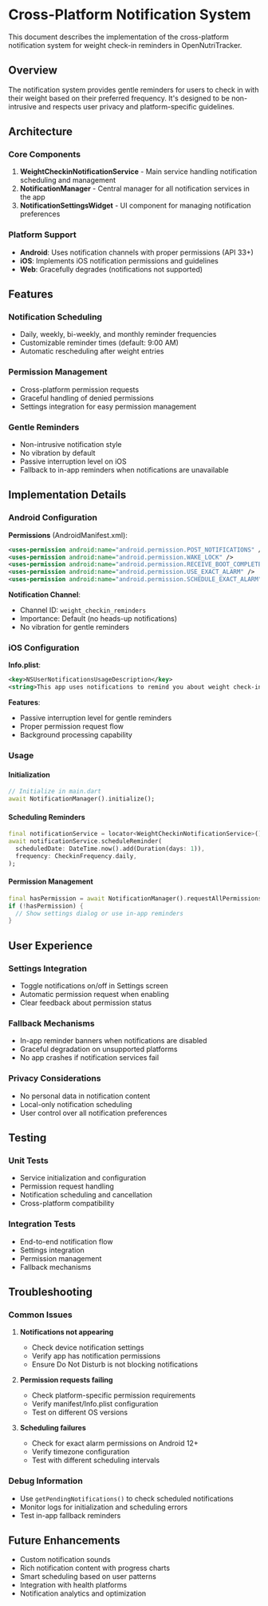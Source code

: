 # Cross-Platform Notification System

This document describes the implementation of the cross-platform notification system for weight check-in reminders in OpenNutriTracker.

## Overview

The notification system provides gentle reminders for users to check in with their weight based on their preferred frequency. It's designed to be non-intrusive and respects user privacy and platform-specific guidelines.

## Architecture

### Core Components

1. **WeightCheckinNotificationService** - Main service handling notification scheduling and management
2. **NotificationManager** - Central manager for all notification services in the app
3. **NotificationSettingsWidget** - UI component for managing notification preferences

### Platform Support

- **Android**: Uses notification channels with proper permissions (API 33+)
- **iOS**: Implements iOS notification permissions and guidelines
- **Web**: Gracefully degrades (notifications not supported)

## Features

### Notification Scheduling
- Daily, weekly, bi-weekly, and monthly reminder frequencies
- Customizable reminder times (default: 9:00 AM)
- Automatic rescheduling after weight entries

### Permission Management
- Cross-platform permission requests
- Graceful handling of denied permissions
- Settings integration for easy permission management

### Gentle Reminders
- Non-intrusive notification style
- No vibration by default
- Passive interruption level on iOS
- Fallback to in-app reminders when notifications are unavailable

## Implementation Details

### Android Configuration

**Permissions** (AndroidManifest.xml):
```xml
<uses-permission android:name="android.permission.POST_NOTIFICATIONS" />
<uses-permission android:name="android.permission.WAKE_LOCK" />
<uses-permission android:name="android.permission.RECEIVE_BOOT_COMPLETED" />
<uses-permission android:name="android.permission.USE_EXACT_ALARM" />
<uses-permission android:name="android.permission.SCHEDULE_EXACT_ALARM" />
```

**Notification Channel**:
- Channel ID: `weight_checkin_reminders`
- Importance: Default (no heads-up notifications)
- No vibration for gentle reminders

### iOS Configuration

**Info.plist**:
```xml
<key>NSUserNotificationsUsageDescription</key>
<string>This app uses notifications to remind you about weight check-ins to help track your health progress.</string>
```

**Features**:
- Passive interruption level for gentle reminders
- Proper permission request flow
- Background processing capability

### Usage

#### Initialization
```dart
// Initialize in main.dart
await NotificationManager().initialize();
```

#### Scheduling Reminders
```dart
final notificationService = locator<WeightCheckinNotificationService>();
await notificationService.scheduleReminder(
  scheduledDate: DateTime.now().add(Duration(days: 1)),
  frequency: CheckinFrequency.daily,
);
```

#### Permission Management
```dart
final hasPermission = await NotificationManager().requestAllPermissions();
if (!hasPermission) {
  // Show settings dialog or use in-app reminders
}
```

## User Experience

### Settings Integration
- Toggle notifications on/off in Settings screen
- Automatic permission request when enabling
- Clear feedback about permission status

### Fallback Mechanisms
- In-app reminder banners when notifications are disabled
- Graceful degradation on unsupported platforms
- No app crashes if notification services fail

### Privacy Considerations
- No personal data in notification content
- Local-only notification scheduling
- User control over all notification preferences

## Testing

### Unit Tests
- Service initialization and configuration
- Permission request handling
- Notification scheduling and cancellation
- Cross-platform compatibility

### Integration Tests
- End-to-end notification flow
- Settings integration
- Permission management
- Fallback mechanisms

## Troubleshooting

### Common Issues

1. **Notifications not appearing**
   - Check device notification settings
   - Verify app has notification permissions
   - Ensure Do Not Disturb is not blocking notifications

2. **Permission requests failing**
   - Check platform-specific permission requirements
   - Verify manifest/Info.plist configuration
   - Test on different OS versions

3. **Scheduling failures**
   - Check for exact alarm permissions on Android 12+
   - Verify timezone configuration
   - Test with different scheduling intervals

### Debug Information
- Use `getPendingNotifications()` to check scheduled notifications
- Monitor logs for initialization and scheduling errors
- Test in-app fallback reminders

## Future Enhancements

- Custom notification sounds
- Rich notification content with progress charts
- Smart scheduling based on user patterns
- Integration with health platforms
- Notification analytics and optimization